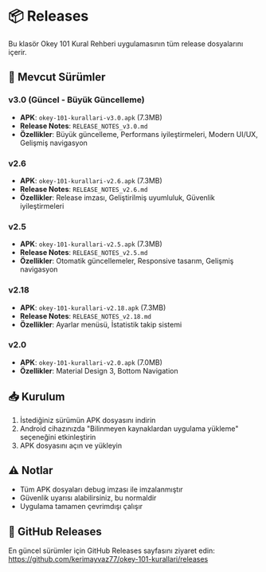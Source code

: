 # 📦 Releases

Bu klasör Okey 101 Kural Rehberi uygulamasının tüm release dosyalarını içerir.

## 📱 Mevcut Sürümler

### v3.0 (Güncel - Büyük Güncelleme)
- **APK**: `okey-101-kurallari-v3.0.apk` (7.3MB)
- **Release Notes**: `RELEASE_NOTES_v3.0.md`
- **Özellikler**: Büyük güncelleme, Performans iyileştirmeleri, Modern UI/UX, Gelişmiş navigasyon

### v2.6
- **APK**: `okey-101-kurallari-v2.6.apk` (7.3MB)
- **Release Notes**: `RELEASE_NOTES_v2.6.md`
- **Özellikler**: Release imzası, Geliştirilmiş uyumluluk, Güvenlik iyileştirmeleri

### v2.5
- **APK**: `okey-101-kurallari-v2.5.apk` (7.3MB)
- **Release Notes**: `RELEASE_NOTES_v2.5.md`
- **Özellikler**: Otomatik güncellemeler, Responsive tasarım, Gelişmiş navigasyon

### v2.18
- **APK**: `okey-101-kurallari-v2.18.apk` (7.3MB)
- **Release Notes**: `RELEASE_NOTES_v2.18.md`
- **Özellikler**: Ayarlar menüsü, İstatistik takip sistemi

### v2.0
- **APK**: `okey-101-kurallari-v2.0.apk` (7.0MB)
- **Özellikler**: Material Design 3, Bottom Navigation

## 📥 Kurulum

1. İstediğiniz sürümün APK dosyasını indirin
2. Android cihazınızda "Bilinmeyen kaynaklardan uygulama yükleme" seçeneğini etkinleştirin
3. APK dosyasını açın ve yükleyin

## ⚠️ Notlar

- Tüm APK dosyaları debug imzası ile imzalanmıştır
- Güvenlik uyarısı alabilirsiniz, bu normaldir
- Uygulama tamamen çevrimdışı çalışır

## 🔗 GitHub Releases

En güncel sürümler için GitHub Releases sayfasını ziyaret edin:
https://github.com/kerimayvaz77/okey-101-kurallari/releases
